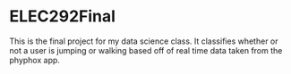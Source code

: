 # ELEC292Final

This is the final project for my data science class. It classifies whether or not a user is jumping or walking based off of real time data taken from the phyphox app.
